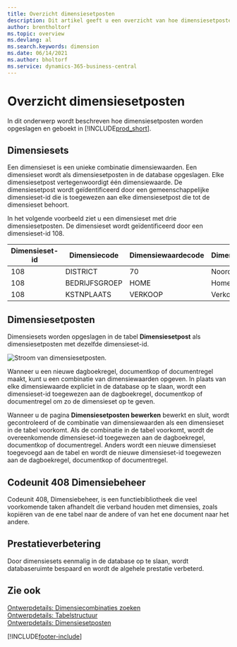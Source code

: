 ```yaml
---
title: Overzicht dimensiesetposten
description: Dit artikel geeft u een overzicht van hoe dimensiesetposten worden opgeslagen als dimensiesetposten en hoe ze worden geboekt.
author: brentholtorf
ms.topic: overview
ms.devlang: al
ms.search.keywords: dimension
ms.date: 06/14/2021
ms.author: bholtorf
ms.service: dynamics-365-business-central
---
```

# <a name="dimension-set-entries-overview"></a>Overzicht dimensiesetposten
In dit onderwerp wordt beschreven hoe dimensiesetposten worden opgeslagen en geboekt in [!INCLUDE[prod_short](includes/prod_short.md)].  

## <a name="dimension-sets"></a>Dimensiesets
Een dimensieset is een unieke combinatie dimensiewaarden. Een dimensieset wordt als dimensiesetposten in de database opgeslagen. Elke dimensiesetpost vertegenwoordigt één dimensiewaarde. De dimensiesetpost wordt geïdentificeerd door een gemeenschappelijke dimensieset-id die is toegewezen aan elke dimensiesetpost die tot de dimensieset behoort.  

In het volgende voorbeeld ziet u een dimensieset met drie dimensiesetposten. De dimensieset wordt geïdentificeerd door een dimensieset-id 108.  

|Dimensieset-id|Dimensiecode|Dimensiewaardecode|Dimensiewaardenaam|  
|----------------------|--------------------|--------------------------|--------------------------|  
|108|DISTRICT|70|Noord-Amerika|  
|108|BEDRIJFSGROEP|HOME|Home|  
|108|KSTNPLAATS|VERKOOP|Verkoop|  

## <a name="dimension-set-entries"></a>Dimensiesetposten
Dimensiesets worden opgeslagen in de tabel **Dimensiesetpost** als dimensiesetposten met dezelfde dimensieset-id.  

![Stroom van dimensiesetposten.](media/dimensionentrynav7.png "Stroom van dimensiesetposten")  

Wanneer u een nieuwe dagboekregel, documentkop of documentregel maakt, kunt u een combinatie van dimensiewaarden opgeven. In plaats van elke dimensiewaarde expliciet in de database op te slaan, wordt een dimensieset-id toegewezen aan de dagboekregel, documentkop of documentregel om zo de dimensieset op te geven.  

Wanneer u de pagina **Dimensiesetposten bewerken** bewerkt en sluit, wordt gecontroleerd of de combinatie van dimensiewaarden als een dimensieset in de tabel voorkomt. Als de combinatie in de tabel voorkomt, wordt de overeenkomende dimensieset-id toegewezen aan de dagboekregel, documentkop of documentregel. Anders wordt een nieuwe dimensieset toegevoegd aan de tabel en wordt de nieuwe dimensieset-id toegewezen aan de dagboekregel, documentkop of documentregel.

## <a name="codeunit-408-dimension-management"></a>Codeunit 408 Dimensiebeheer
Codeunit 408, Dimensiebeheer, is een functiebibliotheek die veel voorkomende taken afhandelt die verband houden met dimensies, zoals kopiëren van de ene tabel naar de andere of van het ene document naar het andere.

## <a name="performance-improvement"></a>Prestatieverbetering
Door dimensiesets eenmalig in de database op te slaan, wordt databaseruimte bespaard en wordt de algehele prestatie verbeterd.  

## <a name="see-also"></a>Zie ook
[Ontwerpdetails: Dimensiecombinaties zoeken](design-details-searching-for-dimension-combinations.md)   
[Ontwerpdetails: Tabelstructuur](design-details-table-structure.md)   
[Ontwerpdetails: Dimensiesetposten](/dynamics365/business-central/design-details-dimension-set-entries-overview)   


[!INCLUDE[footer-include](includes/footer-banner.md)]
